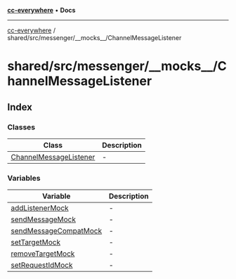 [**cc-everywhere**](../../../../../index.md) • **Docs**

***

[cc-everywhere](../../../../../index.md) / shared/src/messenger/\_\_mocks\_\_/ChannelMessageListener

# shared/src/messenger/\_\_mocks\_\_/ChannelMessageListener

## Index

### Classes

| Class | Description |
| ------ | ------ |
| [ChannelMessageListener](classes/ChannelMessageListener.md) | - |

### Variables

| Variable | Description |
| ------ | ------ |
| [addListenerMock](variables/addListenerMock.md) | - |
| [sendMessageMock](variables/sendMessageMock.md) | - |
| [sendMessageCompatMock](variables/sendMessageCompatMock.md) | - |
| [setTargetMock](variables/setTargetMock.md) | - |
| [removeTargetMock](variables/removeTargetMock.md) | - |
| [setRequestIdMock](variables/setRequestIdMock.md) | - |

